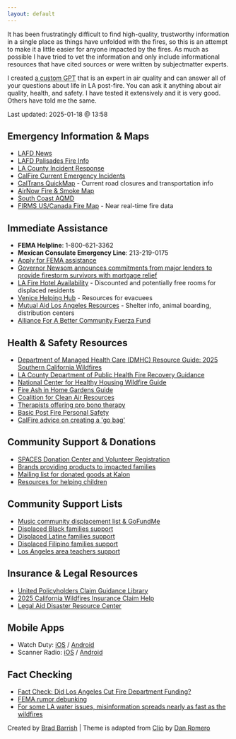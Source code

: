 ```yaml
---
layout: default
---
```

It has been frustratingly difficult to find high-quality, trustworthy information in a single place as things have unfolded with the fires, so this is an attempt to make it a little easier for anyone impacted by the fires. As much as possible I have tried to vet the information and only include informational resources that have cited sources or were written by subjectmatter experts.

I created [a custom GPT](https://chatgpt.com/g/g-678a7b3ebf648191a203f5d964cdf12d-post-la-fires-gpt) that is an expert in air quality and can answer all of your questions about life in LA post-fire. You can ask it anything about air quality, health, and safety. I have tested it extensively and it is very good. Others have told me the same.

Last updated: 2025-01-18 @ 13:58

## Emergency Information & Maps
- [LAFD News](https://lafd.org/news)
- [LAFD Palisades Fire Info](https://lafd.org/news/palisades-fire-0)
- [LA County Incident Response](https://lacounty.gov/emergency/)
- [CalFire Current Emergency Incidents](https://www.fire.ca.gov/incidents)
- [CalTrans QuickMap](https://quickmap.dot.ca.gov/) - Current road closures and transportation info
- [AirNow Fire & Smoke Map](https://fire.airnow.gov/)
- [South Coast AQMD](https://www.aqmd.gov/)
- [FIRMS US/Canada Fire Map](https://firms.modaps.eosdis.nasa.gov/usfs/map/#d:24hrs;@-118.04,34.20,12.79z) - Near real-time fire data

## Immediate Assistance
- **FEMA Helpline**: 1-800-621-3362
- **Mexican Consulate Emergency Line**: 213-219-0175
- [Apply for FEMA assistance](http://www.disasterassistance.gov/)
- [Governor Newsom announces commitments from major lenders to provide firestorm survivors with mortgage relief](https://www.gov.ca.gov/2025/01/18/governor-newsom-announces-commitments-from-major-lenders-to-provide-firestorm-survivors-with-mortgage-relief/)
- [LA Fire Hotel Availability](https://docs.google.com/spreadsheets/u/1/d/1o3k8WKk06GsCmPfQYXUyV0NILEt_8jSTzHTk7eIQ4os/htmlview?usp=embed_facebook) - Discounted and potentially free rooms for displaced residents
- [Venice Helping Hub](https://www.venicehelpinghub.com/) - Resources for evacuees
- [Mutual Aid Los Angeles Resources](https://docs.google.com/spreadsheets/d/1KMk34XY5dsvVJjAoD2mQUVHYU_Ib6COz6jcGH5uJWDY/edit?gid=0) - Shelter info, animal boarding, distribution centers
- [Alliance For A Better Community Fuerza Fund](https://afabc.org/fuerza-fund/)

## Health & Safety Resources
- [Department of Managed Health Care (DMHC) Resource Guide: 2025 Southern California Wildfires](https://www.dmhc.ca.gov/Portals/0/Docs/DO/DMHCResourceGuide2025Wildfires.pdf)
- [LA County Department of Public Health Fire Recovery Guidance](http://www.publichealth.lacounty.gov/eh/safety/returning-home-after-fire.htm)
- [National Center for Healthy Housing Wildfire Guide](https://nchh.org/information-and-evidence/learn-about-healthy-housing/emergencies/wildfires/after-the-fire/)
- [Fire Ash in Home Gardens Guide](https://www.cdph.ca.gov/Programs/CCDPHP/DEODC/CDPH%20Document%20Library/FireAshHomeGardens.pdf)
- [Coalition for Clean Air Resources](https://www.ccair.org/wildfire-and-smoke-safety-resources/)
- [Therapists offering pro bono therapy](https://docs.google.com/spreadsheets/u/1/d/1uAMVz8TQMzShQeuEA6kmOP0jyRN7qe1Iiqb6JOLTPqg/htmlview)
- [Basic Post Fire Personal Safety](https://docs.google.com/document/u/0/d/1sFFK7f4M4HTd9N4JygWzUhxpwSzW2TgOPCj1eml6Yvo/mobilebasic)
- [CalFire advice on creating a 'go bag'](https://readyforwildfire.org/prepare-for-wildfire/emergency-supply-kit/)

## Community Support & Donations
- [SPACES Donation Center and Volunteer Registration](https://docs.google.com/forms/d/e/1FAIpQLSdrQx2ihnbN5q1ScqGgh2hxjMsuGM1wF2YYCtFMQsFIJEtlFA/viewform)
- [Brands providing products to impacted families](https://docs.google.com/spreadsheets/u/0/d/1L0dQpfj3c86mXRjADRrLshUCZrFzA3vcM_TfYxITjmc/htmlview)
- [Mailing list for donated goods at Kalon](https://kalon.myflodesk.com/wildfire-donated-goods)
- [Resources for helping children](https://docs.google.com/document/d/1-9tNJfmn8icCjx8lxkpY9Q_inNTGF21cv-xIDlVRYoI/edit?tab=t.0)

## Community Support Lists
- [Music community displacement list & GoFundMe](https://docs.google.com/spreadsheets/d/1jyJ-NM2qP-iRk1LJ8l3dc7e0M3IhHlo3E7Agvo9JOAQ/htmlview)
- [Displaced Black families support](https://docs.google.com/spreadsheets/d/1pK5omSsD4KGhjEHCVgcVw-rd4FZP9haoijEx1mSAm5c/htmlview)
- [Displaced Latine families support](https://docs.google.com/spreadsheets/d/1km3lEvdVY70P3875guzujp5xtoIFMr6jVZVxfpN3MeA/edit?gid=220233750#gid=220233750)
- [Displaced Filipino families support](https://docs.google.com/spreadsheets/d/17hqZniTXSkz2xCXg06dLL3bV7NCnp-JROBPESwnjsgw/edit?gid=0#gid=0)
- [Los Angeles area teachers support](https://docs.google.com/spreadsheets/d/1Xs8l-x8jmPQ-hx7x2PjYXs6MJ5jnhBD0_qMWiPV8AF4/edit?gid=0#gid=0)

## Insurance & Legal Resources
- [United Policyholders Claim Guidance Library](https://uphelp.org/claim-guidance-publications/)
- [2025 California Wildfires Insurance Claim Help](https://uphelp.org/disaster-recovery-help/2025cawildfires/)
- [Legal Aid Disaster Resource Center](https://www.ladrc.org/disasters/california-wildfires-and-straight-line-winds/)

## Mobile Apps
- Watch Duty: [iOS](https://apps.apple.com/us/app/watch-duty-wildfire/id1574452924) / [Android](https://play.google.com/store/apps/details?id=org.watchduty.app)
- Scanner Radio: [iOS](https://apps.apple.com/us/app/police-scanner-radio-fire/id498405045) / [Android](https://play.google.com/store/apps/details?id=com.scannerradio&hl=en_US)

## Fact Checking
- [Fact Check: Did Los Angeles Cut Fire Department Funding?](https://www.newsweek.com/fact-check-did-los-angeles-cut-fire-department-funding-2011568)
- [FEMA rumor debunking](https://www.fema.gov/disaster/recover/rumor-response)
- [For some LA water issues, misinformation spreads nearly as fast as the wildfires](https://www.nbclosangeles.com/news/local/for-la-water-issues-misinformation-spreads-nearly-as-fast-as-the-wildfires/3606308/)

<p class="muted small">Created by <a href="https://bradbarrish.com">Brad Barrish</a> | Theme is adapted from <a href="https://github.com/danromero/clio">Clio</a> by <a href="https://danromero.org">Dan Romero</a></p>
